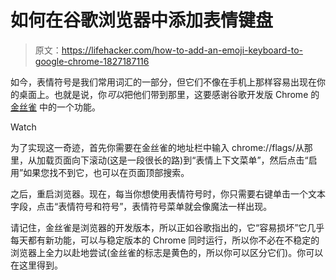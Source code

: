 # 如何在谷歌浏览器中添加表情键盘

> 原文：<https://lifehacker.com/how-to-add-an-emoji-keyboard-to-google-chrome-1827187116>

如今，表情符号是我们常用词汇的一部分，但它们不像在手机上那样容易出现在你的桌面上。也就是说，你*可以*把他们带到那里，这要感谢谷歌开发版 Chrome 的 [金丝雀](https://www.google.com/chrome/browser/canary.html) 中的一个功能。

Watch

为了实现这一奇迹，首先你需要在金丝雀的地址栏中输入 chrome://flags/从那里，从加载页面向下滚动(这是一段很长的路)到“表情上下文菜单”，然后点击“启用”如果您找不到它，也可以在页面顶部搜索。

之后，重启浏览器。现在，每当你想使用表情符号时，你只需要右键单击一个文本字段，点击“表情符号和符号”，表情符号菜单就会像魔法一样出现。

请记住，金丝雀是浏览器的开发版本，所以正如谷歌指出的，它“容易损坏”它几乎每天都有新功能，可以与稳定版本的 Chrome 同时运行，所以你不必在不稳定的浏览器上全力以赴地尝试(金丝雀的标志是黄色的，所以你可以区分它们)。你可以在这里得到。